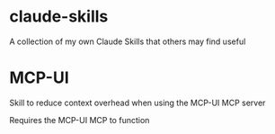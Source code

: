 # claude-skills
A collection of my own Claude Skills that others may find useful

# MCP-UI
Skill to reduce context overhead when using the MCP-UI MCP server

Requires the MCP-UI MCP to function
